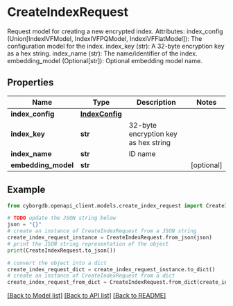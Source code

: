 # CreateIndexRequest

Request model for creating a new encrypted index.  Attributes:     index_config (Union[IndexIVFModel, IndexIVFPQModel, IndexIVFFlatModel]):          The configuration model for the index.     index_key (str): A 32-byte encryption key as a hex string.     index_name (str): The name/identifier of the index.     embedding_model (Optional[str]): Optional embedding model name.

## Properties

Name | Type | Description | Notes
------------ | ------------- | ------------- | -------------
**index_config** | [**IndexConfig**](IndexConfig.md) |  | 
**index_key** | **str** | 32-byte encryption key as hex string | 
**index_name** | **str** | ID name | 
**embedding_model** | **str** |  | [optional] 

## Example

```python
from cyborgdb.openapi_client.models.create_index_request import CreateIndexRequest

# TODO update the JSON string below
json = "{}"
# create an instance of CreateIndexRequest from a JSON string
create_index_request_instance = CreateIndexRequest.from_json(json)
# print the JSON string representation of the object
print(CreateIndexRequest.to_json())

# convert the object into a dict
create_index_request_dict = create_index_request_instance.to_dict()
# create an instance of CreateIndexRequest from a dict
create_index_request_from_dict = CreateIndexRequest.from_dict(create_index_request_dict)
```
[[Back to Model list]](../README.md#documentation-for-models) [[Back to API list]](../README.md#documentation-for-api-endpoints) [[Back to README]](../README.md)


